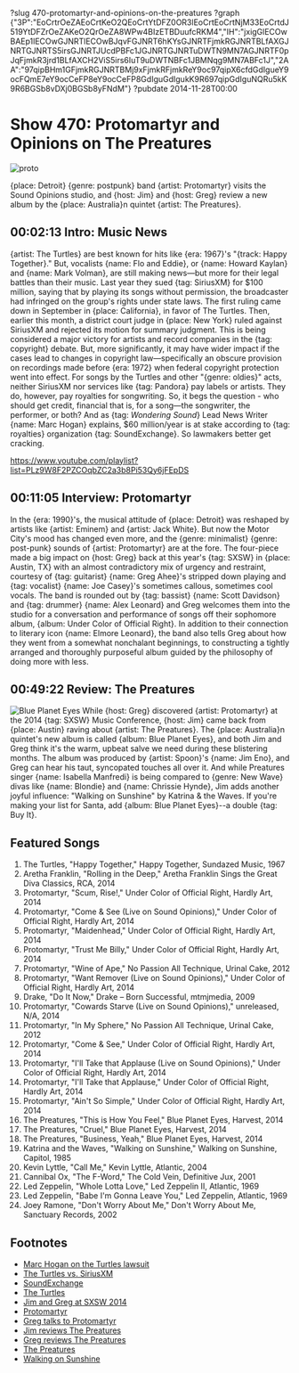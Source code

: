 ?slug 470-protomartyr-and-opinions-on-the-preatures
?graph {"3P":"EoCrtrOeZAEoCrtKeO2QEoCrtYtDFZ0OR3lEoCrtEoCrtNjM33EoCrtdJ519YtDFZrOeZAKeO2QrOeZA8WPw4BIzETBDuufcRKM4","IH":"jxigGlECOwBAEp1lECOwGJNRTlECOwBJqvFGJNRT6hKYsGJNRTFjmkRGJNRTBLfAXGJNRTGJNRTS5irsGJNRTJUcdPBFc1JGJNRTGJNRTuDWTN9MN7AGJNRTF0pJqFjmkR3jrd1BLfAXCH2ViS5irs6IuT9uDWTNBFc1JBMNqg9MN7ABFc1J","2AA":"97qipBHm1GFjmkRGJNRTBMj9xFjmkRFjmkReY9oc97qipX6cfdGdIgueY9ocFQmE7eY9ocCeFP8eY9ocCeFP8GdIguGdIgukK9R697qipGdIguNQRu5kK9R6BGSb8vDXj0BGSb8yFNdM"}
?pubdate 2014-11-28T00:00

# Show 470: Protomartyr and Opinions on The Preatures
![proto](https://static.soundopinions.org/images/2014/proto_web.jpg)

{place: Detroit} {genre: postpunk} band {artist: Protomartyr} visits the Sound Opinions studio, and {host: Jim} and {host: Greg} review a new album by the {place: Australia}n quintet {artist: The Preatures}.


## 00:02:13 Intro: Music News
{artist: The Turtles} are best known for hits like {era: 1967}'s "{track: Happy Together}." But, vocalists {name: Flo and Eddie}, or {name: Howard Kaylan} and {name: Mark Volman}, are still making news—but more for their legal battles than their music. Last year they sued {tag: SiriusXM} for $100 million, saying that by playing its songs without permission, the broadcaster had infringed on the group's rights under state laws. The first ruling came down in September in {place: California}, in favor of The Turtles. Then, earlier this month, a district court judge in {place: New York} ruled against SiriusXM and rejected its motion for summary judgment. This is being considered a major victory for artists and record companies in the {tag: copyright} debate. But, more significantly, it may have wider impact if the cases lead to changes in copyright law—specifically an obscure provision on recordings made before {era: 1972} when federal copyright protection went into effect. For songs by the Turtles and other "{genre: oldies}" acts, neither SiriusXM nor services like {tag: Pandora} pay labels or artists. They do, however, pay royalties for songwriting. So, it begs the question - who should get credit, financial that is, for a song—the songwriter, the performer, or both? And as {tag: *Wondering Sound*} Lead News Writer {name: Marc Hogan} explains, $60 million/year is at stake according to {tag: royalties} organization {tag: SoundExchange}. So lawmakers better get cracking. 

https://www.youtube.com/playlist?list=PLz9W8F2PZCOqbZC2a3b8Pi53Qy6jFEpDS

## 00:11:05 Interview: Protomartyr
In the {era: 1990}'s, the musical attitude of {place: Detroit} was reshaped by artists like {artist: Eminem} and {artist: Jack White}. But now the Motor City's mood has changed even more, and the {genre: minimalist} {genre: post-punk} sounds of {artist: Protomartyr} are at the fore. The four-piece made a big impact on {host: Greg} back at this year's {tag: SXSW} in {place: Austin, TX} with an almost contradictory mix of urgency and restraint, courtesy of {tag: guitarist} {name: Greg Ahee}'s stripped down playing and {tag: vocalist} {name: Joe Casey}'s sometimes callous, sometimes cool vocals. The band is rounded out by {tag: bassist} {name: Scott Davidson} and {tag: drummer} {name: Alex Leonard} and Greg welcomes them into the studio for a conversation and performance of songs off their sophomore album, {album: Under Color of Official Right}. In addition to their connection to literary icon {name: Elmore Leonard}, the band also tells Greg about how they went from a somewhat nonchalant beginnings, to constructing a tightly arranged and thoroughly purposeful album guided by the philosophy of doing more with less. 


## 00:49:22 Review: The Preatures
![Blue Planet Eyes](https://static.soundopinions.org/assets/470/2AA0.jpg)
While {host: Greg} discovered {artist: Protomartyr} at the 2014 {tag: SXSW} Music Conference, {host: Jim} came back from {place: Austin} raving about {artist: The Preatures}. The {place: Australia}n quintet's new album is called {album: Blue Planet Eyes}, and both Jim and Greg think it's the warm, upbeat salve we need during these blistering months. The album was produced by {artist: Spoon}'s {name: Jim Eno}, and Greg can hear his taut, syncopated touches all over it. And while Preatures singer {name: Isabella Manfredi} is being compared to {genre: New Wave} divas like {name: Blondie} and {name: Chrissie Hynde}, Jim adds another joyful influence: "Walking on Sunshine" by Katrina & the Waves. If you're making your list for Santa, add {album: Blue Planet Eyes}--a double {tag: Buy It}.


## Featured Songs
1. The Turtles, "Happy Together," Happy Together, Sundazed Music, 1967 
1. Aretha Franklin, "Rolling in the Deep," Aretha Franklin Sings the Great Diva Classics, RCA, 2014
1. Protomartyr, "Scum, Rise!," Under Color of Official Right, Hardly Art, 2014 
1. Protomartyr, "Come & See (Live on Sound Opinions)," Under Color of Official Right, Hardly Art, 2014 
1. Protomartyr, "Maidenhead," Under Color of Official Right, Hardly Art, 2014 
1. Protomartyr, "Trust Me Billy," Under Color of Official Right, Hardly Art, 2014 
1. Protomartyr, "Wine of Ape," No Passion All Technique, Urinal Cake, 2012 
1. Protomartyr, "Want Remover (Live on Sound Opinions)," Under Color of Official Right, Hardly Art, 2014 
1. Drake, "Do It Now," Drake – Born Successful, mtmjmedia, 2009 
1. Protomartyr, "Cowards Starve (Live on Sound Opinions)," unreleased, N/A, 2014 
1. Protomartyr, "In My Sphere," No Passion All Technique, Urinal Cake, 2012 
1. Protomartyr, "Come & See," Under Color of Official Right, Hardly Art, 2014 
1. Protomartyr, "I'll Take that Applause (Live on Sound Opinions)," Under Color of Official Right, Hardly Art, 2014 
1. Protomartyr, "I'll Take that Applause," Under Color of Official Right, Hardly Art, 2014 
1. Protomartyr, "Ain't So Simple," Under Color of Official Right, Hardly Art, 2014 
1. The Preatures, "This is How You Feel," Blue Planet Eyes, Harvest, 2014 
1. The Preatures, "Cruel," Blue Planet Eyes, Harvest, 2014 
1. The Preatures, "Business, Yeah," Blue Planet Eyes, Harvest, 2014 
1. Katrina and the Waves, "Walking on Sunshine," Walking on Sunshine, Capitol, 1985 
1. Kevin Lyttle, "Call Me," Kevin Lyttle, Atlantic, 2004 
1. Cannibal Ox, "The F-Word," The Cold Vein, Definitive Jux, 2001 
1. Led Zeppelin, "Whole Lotta Love," Led Zeppelin II, Atlantic, 1969 
1. Led Zeppelin, "Babe I'm Gonna Leave You," Led Zeppelin, Atlantic, 1969 
1. Joey Ramone, "Don't Worry About Me," Don't Worry About Me, Sanctuary Records, 2002 


## Footnotes
- [Marc Hogan on the Turtles lawsuit](http://www.wonderingsound.com/news/siriusxm-turtles-copyright-ruling-performance-royalties-traditional-radio-streaming/)
- [The Turtles vs. SiriusXM](http://www.nytimes.com/2014/11/17/business/media/judge-rules-against-sirius-xm-on-royalties-in-suit-by-the-turtles.html?_r=0)
- [SoundExchange](http://www.soundexchange.com/about/)
- [The Turtles](http://theturtles.com/)
- [Jim and Greg at SXSW 2014](http://www.soundopinions.org/show/434)
- [Protomartyr](http://www.hardlyart.com/protomartyr.html)
- [Greg talks to Protomartyr](http://articles.chicagotribune.com/2014-04-24/entertainment/ct-protomartyr-joe-casey-lincoln-hall-20140424_1_rock-band-local-band-benton-harbor)
- [Jim reviews The Preatures](http://www.wbez.org/blogs/jim-derogatis/2014-10/preatures-walking-sunshine-blue-planet-eyes-110949)
- [Greg reviews The Preatures](http://www.chicagotribune.com/entertainment/music/kot/ct-preatures-blue-planet-eyes-album-review-20141124-column.html)
- [The Preatures](http://www.thepreatures.com/)
- [Walking on Sunshine](https://www.youtube.com/watch?v=iPUmE-tne5U)
